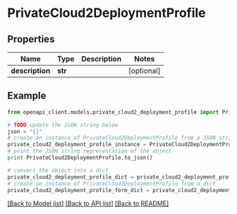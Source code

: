 # PrivateCloud2DeploymentProfile


## Properties
Name | Type | Description | Notes
------------ | ------------- | ------------- | -------------
**description** | **str** |  | [optional] 

## Example

```python
from openapi_client.models.private_cloud2_deployment_profile import PrivateCloud2DeploymentProfile

# TODO update the JSON string below
json = "{}"
# create an instance of PrivateCloud2DeploymentProfile from a JSON string
private_cloud2_deployment_profile_instance = PrivateCloud2DeploymentProfile.from_json(json)
# print the JSON string representation of the object
print PrivateCloud2DeploymentProfile.to_json()

# convert the object into a dict
private_cloud2_deployment_profile_dict = private_cloud2_deployment_profile_instance.to_dict()
# create an instance of PrivateCloud2DeploymentProfile from a dict
private_cloud2_deployment_profile_form_dict = private_cloud2_deployment_profile.from_dict(private_cloud2_deployment_profile_dict)
```
[[Back to Model list]](../README.md#documentation-for-models) [[Back to API list]](../README.md#documentation-for-api-endpoints) [[Back to README]](../README.md)


